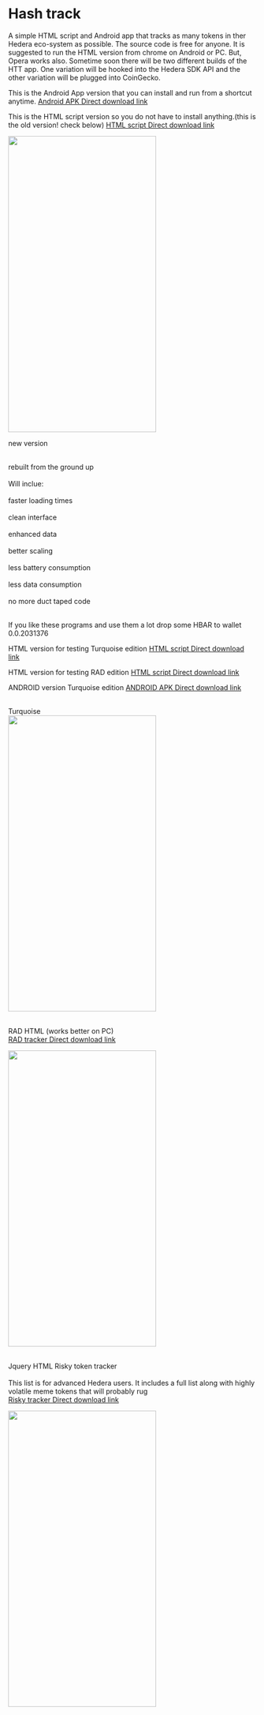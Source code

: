 # Hash track

A simple HTML script and Android app that tracks as many tokens in ther Hedera eco-system as possible.
The source code is free for anyone.
It is suggested to run the HTML version  from chrome on Android or PC. But, Opera works also.
Sometime soon there will be two different builds of the HTT app. One variation will be hooked into
the Hedera SDK API and the other variation will be plugged into CoinGecko.


This is the Android App version that you can install and run from a shortcut anytime.
 <a href="https://cdn.fbsbx.com/v/t59.2708-21/347995035_3359255577631711_4487945759083275793_n.apk/Hedera-Token-Tracker_1_1.0.apk?_nc_cat=101&ccb=1-7&_nc_sid=0cab14&_nc_ohc=ZD8Uh5_XXDAAX_clrOh&_nc_ht=cdn.fbsbx.com&oh=03_AdSfkkU7Hz3_J3Phu-EUgXyrKp6Yz7eT3ywHuE7KMIjHEQ&oe=646994D9&dl=1">Android APK Direct download link</a>
 
This is the HTML script version so you do not have to install anything.(this is the old version! check below)
 <a href="https://cdn.fbsbx.com/v/t59.2708-21/347579321_249285947650255_4715499807861352083_n.html/Hedera-token-tracker-latest.html?_nc_cat=103&ccb=1-7&_nc_sid=0cab14&_nc_ohc=7UOZm6Kmv2AAX-qVuKS&_nc_ht=cdn.fbsbx.com&oh=03_AdSTr8Ud0cRb9O50goZL0kTCkGa0J9zmkp9Rp4NNw8sdUA&oe=646761F3&dl=1">HTML script Direct download link</a>

<image src="https://scontent-ord5-2.xx.fbcdn.net/v/t1.15752-9/345560061_1281365249144733_1076772976836961303_n.jpg?_nc_cat=110&ccb=1-7&_nc_sid=ae9488&_nc_ohc=_qFPZm7l19QAX_rsJfd&_nc_ht=scontent-ord5-2.xx&oh=03_AdT7-uVg8jVJgazdPa1h_ZVhv3HqkjMUojbwAbcFXSpEGw&oe=648FAD28" width="300" height="600" >
 

 new version
 <div>
  <br> rebuilt from the ground up</br>
   <br>Will inclue: </br>
   <br>faster loading times</br>
   <br>clean interface</br>
  <br> enhanced data</br>
  <br> better scaling</br>
  <br> less battery consumption</br>
  <br> less data consumption</br>
   <br>no more duct taped code</br>
 </div>
 
<br> If you like these programs and use them a lot drop some HBAR to wallet 0.0.2031376</br>
 
 HTML version for testing Turquoise edition
 <a href="https://cdn.fbsbx.com/v/t59.2708-21/348963834_267835789051090_9164035535026116557_n.html/turqoise.html?_nc_cat=100&ccb=1-7&_nc_sid=0cab14&_nc_ohc=7rc32zKg8ogAX-OIK-u&_nc_ht=cdn.fbsbx.com&oh=03_AdQWlkmILe0yMge_XvmAMa6NWN4I877BeqY_Gt9CPYMjXQ&oe=6471C65D&dl=1">HTML script Direct download link</a>
 
  HTML version for testing RAD edition
 <a href="https://cdn.fbsbx.com/v/t59.2708-21/349319945_217093501133878_8222580076752530092_n.html/RAD.html?_nc_cat=111&ccb=1-7&_nc_sid=0cab14&_nc_ohc=gY5qwhWJH1QAX-sDhoq&_nc_ht=cdn.fbsbx.com&oh=03_AdTIQ--lCEiqk-01iZg3bD3ULKzuBnXPRh2IfVLHon5L5w&oe=6471C0D3&dl=1">HTML script Direct download link</a>
 
 
  ANDROID version Turquoise edition
 <a href="https://cdn.fbsbx.com/v/t59.2708-21/348918460_788011899710652_7587318258271360158_n.apk/Token_TrackerWorking.apk?_nc_cat=110&ccb=1-7&_nc_sid=0cab14&_nc_ohc=NGvFUH_9ibAAX8xCuPn&_nc_ht=cdn.fbsbx.com&oh=03_AdTTGTiR2xfZMNbqBM2Hfvzlk2kzYtj2S98KlwRkOxAQSA&oe=6471AC2E&dl=1"> ANDROID APK  Direct download link</a>
 
<br> Turquoise</br>
 <image src="https://scontent-ord5-2.xx.fbcdn.net/v/t1.15752-9/348356509_961803574953282_4991402282951677447_n.jpg?_nc_cat=104&ccb=1-7&_nc_sid=ae9488&_nc_ohc=JSDMdoB9JsYAX-jzusm&_nc_ht=scontent-ord5-2.xx&oh=03_AdQy_7bGPt0XJU-aqGmKH0phNd83w41RJeuHTnW8hEAuxA&oe=6497606F" width="300" height="600" >

<br>RAD  HTML (works better on PC)</br>
 <a href="https://cdn.fbsbx.com/v/t59.2708-21/349319945_217093501133878_8222580076752530092_n.html/RAD.html?_nc_cat=111&ccb=1-7&_nc_sid=0cab14&_nc_ohc=gY5qwhWJH1QAX-sDhoq&_nc_ht=cdn.fbsbx.com&oh=03_AdTIQ--lCEiqk-01iZg3bD3ULKzuBnXPRh2IfVLHon5L5w&oe=6471C0D3&dl=1"> RAD tracker Direct download link</a>
 
 <image src="https://scontent-ord5-1.xx.fbcdn.net/v/t1.15752-9/348356638_1987879401572987_7189123742783842001_n.jpg?_nc_cat=108&ccb=1-7&_nc_sid=ae9488&_nc_ohc=676moP7EjBQAX-SOpFj&_nc_ht=scontent-ord5-1.xx&oh=03_AdSSyLtqoaDwNOQ1ewD_qJmGxPEazx5AjU6S8TU3edwumw&oe=64975830" width="300" height="600" >
 
 <br>Jquery HTML Risky token tracker</br>
 <br>This list is for advanced Hedera users. It includes a full list along with highly volatile meme tokens that will probably rug</br>
 <a href="https://cdn.fbsbx.com/v/t59.2708-21/348854097_584624350425079_7318557826496547725_n.html/Advanced-list.html?_nc_cat=102&ccb=1-7&_nc_sid=0cab14&_nc_ohc=m6rwrAqkKJQAX-OCb_h&_nc_ht=cdn.fbsbx.com&oh=03_AdTJZUcS7xqwQHFsjM6WtPGNJENKkr0ykxEGonbxE6ZF9Q&oe=6471E26F&dl=1"> Risky tracker Direct download link</a>
 
 <image src="https://scontent-ord5-1.xx.fbcdn.net/v/t1.15752-9/348356341_779058660327751_7384541511249260265_n.jpg?_nc_cat=101&ccb=1-7&_nc_sid=ae9488&_nc_ohc=ikNJFGl9nuQAX9JteCj&_nc_ht=scontent-ord5-1.xx&oh=03_AdTKgXPJiVyEYUJNEQ0OaIr6jSDqhh7ka0Rg3b3f5tXQmw&oe=649760D9" width="300" height="600" >
 
 
 

